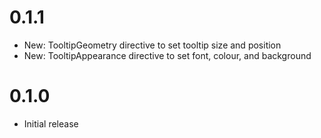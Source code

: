 # 0.1.1

- New: TooltipGeometry directive to set tooltip size and position
- New: TooltipAppearance directive to set font, colour, and background

# 0.1.0

- Initial release

